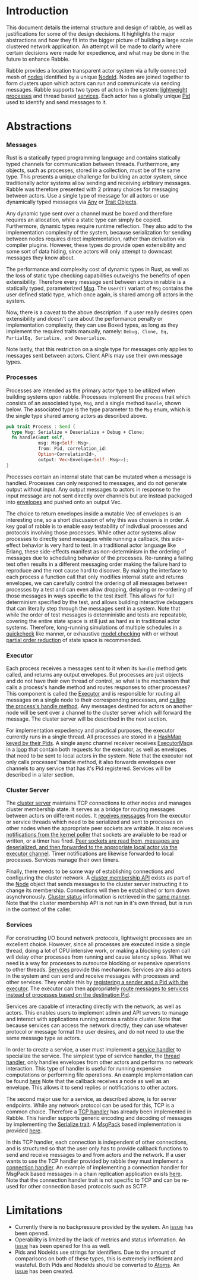 # Introduction
This document details the internal structure and design of rabble, as well as justifications for
some of the design decisions. It highlights the major abstractions and how they fit into the bigger
picture of building a large scale clustered network application. An attempt will be made to clarify
where certain decisions were made for expedience, and what may be done in the future to enhance
Rabble.

Rabble provides a location transparent actor system via a fully connected mesh of
[nodes](https://github.com/andrewjstone/rabble/blob/e1474eda584f3c278322ce21d33d56e6e30f639f/src/node.rs) identified by
a unique [NodeId](https://github.com/andrewjstone/rabble/blob/e1474eda584f3c278322ce21d33d56e6e30f639f/src/node_id.rs).
Nodes are joined together to form clusters upon which actors can run and communicate via sending
messages.  Rabble supports two types of actors in the system: [lightweight
processes](https://github.com/andrewjstone/rabble/blob/e1474eda584f3c278322ce21d33d56e6e30f639f/src/process.rs) and
thread based
[services](https://github.com/andrewjstone/rabble/blob/e1474eda584f3c278322ce21d33d56e6e30f639f/src/service.rs). Each
actor has a globally unique
[Pid](https://github.com/andrewjstone/rabble/blob/e1474eda584f3c278322ce21d33d56e6e30f639f/src/pid.rs) used to identify
and send messages to it.

# Abstractions

### Messages
Rust is a statically typed programming language and contains statically typed channels for
communication between threads. Furthermore, any objects, such as processes, stored in a collection,
must be of the same type. This presents a unique challenge for building an actor system, since
traditionally actor systems allow sending and receiving arbitrary messages. Rabble was therefore
presented with 2 primary choices for messaging between actors. Use a single type of message for all
actors or use dynamically typed messages via [Any](https://doc.rust-lang.org/std/any/) or [Trait
Objects](https://doc.rust-lang.org/stable/book/trait-objects.html).

Any dynamic type sent over a channel must be boxed and therefore requires an allocation, while a
static type can simply be copied. Furthermore, dynamic types require runtime reflection. They also
add to the implementation complexity of the system, because serialization for sending between nodes
requires direct implementation, rather than derivation via compiler plugins. However, these types do
provide open extensibility and some sort of data hiding, since actors will only attempt to downcast
messages they know about.

The performance and complexity cost of dynamic types in Rust, as well as the loss of static type
checking capabilities outweighs the benefits of open extensibility. Therefore every message sent
between actors in rabble is a statically typed, parameterized
[Msg](https://github.com/andrewjstone/rabble/blob/e1474eda584f3c278322ce21d33d56e6e30f639f/src/msg.rs). The `User(T)`
variant of `Msg` contains the user defined static type, which once again, is shared among *all*
actors in the system.

Now, there is a caveat to the above description. If a user really desires open extensibility and
doesn't care about the performance penalty or implementation complexity, they can use Boxed types,
as long as they implement the required traits manually, namely: `Debug, Clone, Eq,
PartialEq, Serialize, and Deserialize`.

Note lastly, that this restriction on a single type for messages only applies to messages sent
between actors. Client APIs may use their own message types.


### Processes
Processes are intended as the primary actor type to be utilized when building systems
upon rabble.  Processes implement the `process` trait which consists of an associated type, `Msg`,
and a single method `handle`, shown below. The associated type is the type parameter to the `Msg`
enum, which is the single type shared among actors as described above.

```Rust
pub trait Process : Send {
  type Msg: Serialize + Deserialize + Debug + Clone;
  fn handle(&mut self,
            msg: Msg<Self::Msg>,
            from: Pid, correlation_id:
            Option<CorrelationId>,
            output: Vec<Envelope<Self::Msg>>);
}
```

Processes contain an internal state that can be mutated when a message is handled. Processes can
only responed to messages, and do not generate output without input. Any output messages to actors
in response to the input message are not sent directly over channels but are instead packaged into
[envelopes](https://github.com/andrewjstone/rabble/blob/e1474eda584f3c278322ce21d33d56e6e30f639f/src/envelope.rs) and
pushed onto an output Vec.

The choice to return envelopes inside a mutable Vec of envelopes is an interesting one, so a short
discussion of why this was chosen is in order. A key goal of rabble is to enable easy testability of
indivdiual processes and protocols involving those processes. While other actor systems allow
processes to directly send messages while running a callback, this side-effect behavior is very hard
to test. In a traditional actor language like Erlang, these side-effects manifest as non-determinism
in the ordering of messages due to scheduling behavior of the processes. Re-running a failing test
often results in a different messaging order making the failure hard to reproduce and the root cause
hard to discover. By making the interface to each process a function call that only modifies
internal state and returns envelopes, we can carefully control the ordering of all messages between
processes by a test and can even allow dropping, delaying or re-ordering of those messages in ways
specific to the test itself.  This allows for full determinism specified by the test, and allows
building interactive debuggers that can literally step through the messages sent in a system. Note
that while the order of test messages is deterministic and tests are repeatable, covering the entire
state space is still just as hard as in traditional actor systems. Therefore, long-running
simulations of multiple schedules in a [quickcheck](https://github.com/BurntSushi/quickcheck) like
manner, or exhaustive [model checking](https://en.wikipedia.org/wiki/Model_checking) with or without
[partial order reduction](https://en.wikipedia.org/wiki/Partial_order_reduction) of state space is
recommended.

### Executor
Each process receives a messages sent to it when its `handle` method gets called, and returns any
output envelopes. But processes are just objects and do not have their own thread of control, so
what is the mechanism that calls a process's handle method and routes responses to other processes?
This component is called the
[Executor](https://github.com/andrewjstone/rabble/blob/e1474eda584f3c278322ce21d33d56e6e30f639f/src/executor.rs) and is
responsible for routing all messages on a single node to their corresponding processes, and [calling
the process's handle
method](https://github.com/andrewjstone/rabble/blob/e1474eda584f3c278322ce21d33d56e6e30f639f/src/executor.rs#L117). Any
messages destined for actors on another node will be sent over a channel to the cluster server
which will forward the message. The cluster server will be described in the next section.

For implementation expediency and practical purposes, the executor currently runs in a single
thread. All processes are stored in a [HashMap keyed by their
Pids](https://github.com/andrewjstone/rabble/blob/e1474eda584f3c278322ce21d33d56e6e30f639f/src/executor.rs#L21). A
single async channel receiver receives
[ExecutorMsg](https://github.com/andrewjstone/rabble/blob/e1474eda584f3c278322ce21d33d56e6e30f639f/src/executor_msg.rs)s
in a [loop](https://github.com/andrewjstone/rabble/blob/e1474eda584f3c278322ce21d33d56e6e30f639f/src/executor.rs#L56)
that contain both requests for the executor, as well as envelopes that need to be sent to local
actors in the system. Note that the executor not only calls processes' handle method, it also
forwards envelopes over channels to any service that has it's Pid registered. Services will be
described in a later section.

### Cluster Server
The [cluster
server](https://github.com/andrewjstone/rabble/blob/e1474eda584f3c278322ce21d33d56e6e30f639f/src/cluster_server.rs)
maintains TCP connections to other nodes and manages cluster membership state. It serves as a bridge
for routing messages between actors on different nodes. It [receives
messages](https://github.com/andrewjstone/rabble/blob/e1474eda584f3c278322ce21d33d56e6e30f639f/src/node.rs#L52-L73)
from the executor or
service threads which need to be serialized and sent to processes on other nodes when the
appropriate peer sockets are writable. It also receives [notifications from the kernel
poller](https://github.com/andrewjstone/rabble/blob/e1474eda584f3c278322ce21d33d56e6e30f639f/src/cluster_server.rs#L175-L192) that
sockets are available to be read or written, or a timer has fired. [Peer sockets are read from,
messages are deserialized, and then forwarded to the appropriate local actor via the executor
channel](https://github.com/andrewjstone/rabble/blob/e1474eda584f3c278322ce21d33d56e6e30f639f/src/cluster_server.rs#L215-L260).
Timer notifications are likewise forwarded to local processes.  Services manage their own timers.

Finally, there needs to be some way of establishing connections and configuring the cluster network.
A [cluster membership
API](https://github.com/andrewjstone/rabble/blob/e1474eda584f3c278322ce21d33d56e6e30f639f/src/node.rs#L52-L73) exists
as part of the [Node](https://github.com/andrewjstone/rabble/blob/e1474eda584f3c278322ce21d33d56e6e30f639f/src/node.rs) object that sends messages to the cluster server instructing it to change its
membership. Connections will then be established or torn down asynchronously. [Cluster
status](https://github.com/andrewjstone/rabble/blob/e1474eda584f3c278322ce21d33d56e6e30f639f/src/cluster_status.rs)
information is retrieved in the [same
manner](https://github.com/andrewjstone/rabble/blob/e1474eda584f3c278322ce21d33d56e6e30f639f/src/node.rs#L111-L117).
Note that the cluster membership API is not run in it's own thread, but is run in the context of the
caller.

### Services
For constructing I/O bound network protocols, lightweight processes are an excellent choice.
However, since all processes are executed inside a single thread, doing a lot of CPU intensive work,
or making a blocking system call will delay other processes from running and cause latency spikes.
What we need is a way for processes to outsource blocking or expensive operations to other threads.
[Services](https://github.com/andrewjstone/rabble/blob/e1474eda584f3c278322ce21d33d56e6e30f639f/src/service.rs) provide
this mechanism. Services are also actors in the system and can send and receive messages with
processes and other services. They enable this by [registering a sender and a Pid with the
executor](https://github.com/andrewjstone/rabble/blob/e1474eda584f3c278322ce21d33d56e6e30f639f/src/service.rs#L37). The
executor can then appropriately [route messages to services instead of processes based on the
destination
Pid](https://github.com/andrewjstone/rabble/blob/e1474eda584f3c278322ce21d33d56e6e30f639f/src/executor.rs#L106-L109).

Services are capable of interacting directly with the network, as well as actors. This enables users
to implement admin and API servers to manage and interact with applications running across a rabble
cluster. Note that because services can access the network directly, they can use whatever protocol
or message format the user desires, and do not need to use the same message type as actors.

In order to create a service, a user must implement a [service
handler](https://github.com/andrewjstone/rabble/blob/e1474eda584f3c278322ce21d33d56e6e30f639f/src/service_handler.rs)
to specialize the service. The simplest type of service handler, the [thread
handler](https://github.com/andrewjstone/rabble/blob/e1474eda584f3c278322ce21d33d56e6e30f639f/src/thread_handler.rs),
only handles envelopes from other actors and performs no network interaction. This type of handler
is useful for running expensive computations or performing file operations. An example
implementation can be found
[here](https://github.com/andrewjstone/rabble/blob/e1474eda584f3c278322ce21d33d56e6e30f639f/tests/basic.rs#L26-L29)
Note that the callback receives a node as well as an envelope. This allows it to send replies or
notifications to other actors.

The second major use for a service, as described above, is for server endpoints. While any network
protocol can be used for this, TCP is a common choice. Therefore a [TCP
handler](https://github.com/andrewjstone/rabble/blob/e1474eda584f3c278322ce21d33d56e6e30f639f/src/tcp_server_handler.rs)
has already been implemented in Rabble. This handler supports generic encoding and decoding of
messages by implementing the [Serialize
trait](https://github.com/andrewjstone/rabble/blob/e1474eda584f3c278322ce21d33d56e6e30f639f/src/serialize.rs).
A [MsgPack](http://msgpack.org/index.html) based implementation is provided
[here](https://github.com/andrewjstone/rabble/blob/e1474eda584f3c278322ce21d33d56e6e30f639f/src/msgpack_serializer.rs).

In this TCP handler, each connection is independent of other connections, and is structured so that
the user only has to provide callback functions to send and receive messages to and from actors and
the network. If a user wants to use the TCP handler provided by rabble they must implement a
[connection
handler](https://github.com/andrewjstone/rabble/blob/e1474eda584f3c278322ce21d33d56e6e30f639f/src/connection_handler.rs).
An example of implementing a connection handler for MsgPack based messages in a chain replication
application exists
[here](https://github.com/andrewjstone/rabble/blob/e1474eda584f3c278322ce21d33d56e6e30f639f/tests/utils/api_server.rs#L45-L109).
Note that the connection handler trait is not specific to TCP and can be re-used for other
connection based protocols such as SCTP.

# Limitations

 * Currently there is no backpressure provided by the system. An
   [issue](https://github.com/andrewjstone/rabble/issues/2)  has been opened.
 * Operability is limited by the lack of metrics and status information. An
   [issue](https://github.com/andrewjstone/rabble/issues/4) has been opened
   for this as well.
 * Pids and NodeIds use strings for identifiers. Due to the amount of comparisons on both of these
   types, this is extremely inefficient and wasteful. Both Pids and NodeIds should be converted to
   [Atoms](http://stackoverflow.com/questions/36023947/how-do-erlang-atoms-work/36025280). An
   [issue](https://github.com/andrewjstone/rabble/issues/5) has been created.


